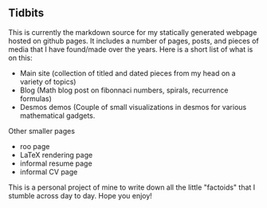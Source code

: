 ## Tidbits

This is currently the markdown source for my statically generated webpage hosted on github pages. It includes a number of pages, posts, and pieces of media that I have found/made over the years. Here is a short list of what is on this:

- Main site (collection of titled and dated pieces from my head on a variety of topics)
- Blog (Math blog post on fibonnaci numbers, spirals, recurrence formulas)
- Desmos demos (Couple of small visualizations in desmos for various mathematical gadgets.

Other smaller pages
- roo page
- LaTeX rendering page
- informal resume page
- informal CV page 

This is a personal project of mine to write down all the little "factoids" that I stumble
across day to day. Hope you enjoy!
